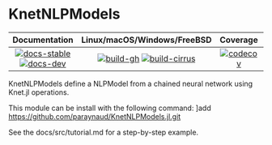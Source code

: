 # KnetNLPModels

| **Documentation** | **Linux/macOS/Windows/FreeBSD** | **Coverage** | **DOI** |
|:-----------------:|:-------------------------------:|:------------:|:-------:|
| [![docs-stable][docs-stable-img]][docs-stable-url] [![docs-dev][docs-dev-img]][docs-dev-url] | [![build-gh][build-gh-img]][build-gh-url] [![build-cirrus][build-cirrus-img]][build-cirrus-url] | [![codecov][codecov-img]][codecov-url] | [![doi][doi-img]][doi-url] |

[docs-stable-img]: https://img.shields.io/badge/docs-stable-blue.svg
[docs-stable-url]: https://paraynaud.github.io/KnetNLPModels.jl/stable
[docs-dev-img]: https://img.shields.io/badge/docs-dev-purple.svg
[docs-dev-url]: https://paraynaud.github.io/KnetNLPModels.jl/dev
[build-gh-img]: https://github.com/paraynaud/KnetNLPModels.jl/workflows/CI/badge.svg?branch=main
[build-gh-url]: https://github.com/paraynaud/KnetNLPModels.jl/actions
[build-cirrus-img]: https://img.shields.io/cirrus/github/paraynaud/KnetNLPModels.jl?logo=Cirrus%20CI
[build-cirrus-url]: https://cirrus-ci.com/github/paraynaud/KnetNLPModels.jl
[codecov-img]: https://codecov.io/gh/paraynaud/KnetNLPModels.jl/branch/main/graph/badge.svg
[codecov-url]: https://app.codecov.io/gh/paraynaud/KnetNLPModels.jl
[doi-img]: https://img.shields.io/badge/DOI-10.5281%2Fzenodo.822073-blue.svg
[doi-url]: https://doi.org/10.5281/zenodo.822073

KnetNLPModels define a NLPModel from a chained neural network using Knet.jl operations.

This module can be install with the following command:
]add https://github.com/paraynaud/KnetNLPModels.jl.git

See the docs/src/tutorial.md for a step-by-step example. 
